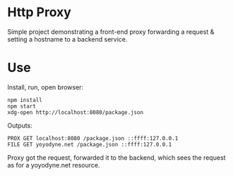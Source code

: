 # Http Proxy

Simple project demonstrating a front-end proxy forwarding a request & setting a hostname to a backend service.

# Use

Install, run, open browser:

```
npm install
npm start
xdg-open http://localhost:8080/package.json
```

Outputs:

```
PROX GET localhost:8080 /package.json ::ffff:127.0.0.1
FILE GET yoyodyne.net /package.json ::ffff:127.0.0.1
```

Proxy got the request, forwarded it to the backend, which sees the request as for a yoyodyne.net resource.
